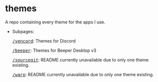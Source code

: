 # themes
A repo containing every theme for the apps I use.

- Subpages:

	[<kbd>/vencord</kbd>](https://nspc911.github.io/themes/vencord): Themes for Discord

	[<kbd>/beeper</kbd>](https://nspc911.github.io/themes/beeper): Themes for Beeper Desktop v3

	[<kbd>/sourcegit</kbd>](https://nspc911.github.io/themes/sourcegit): README currently unavailable due to only one theme existing.

	[<kbd>/warp</kbd>](https://nspc911.github.io/themes/warp): README currently unavailable due to only one theme existing.
